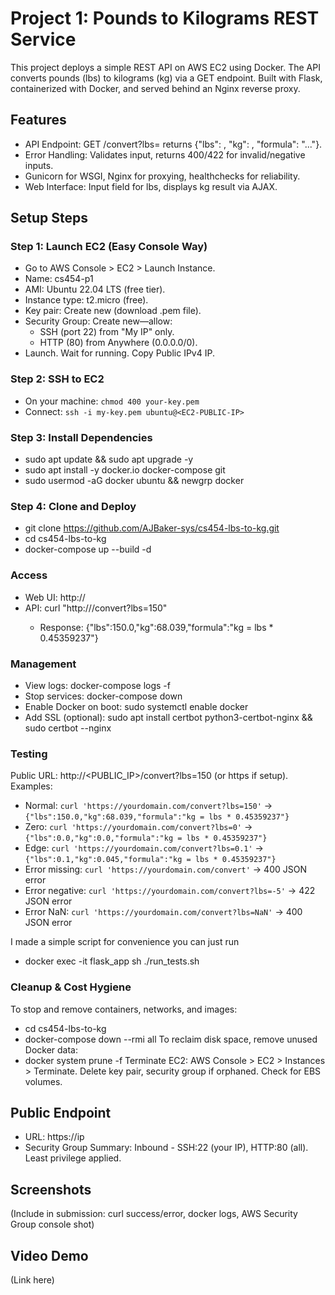# Project 1: Pounds to Kilograms REST Service
This project deploys a simple REST API on AWS EC2 using Docker. The API converts pounds (lbs) to kilograms (kg) via a GET endpoint. Built with Flask, containerized with Docker, and served behind an Nginx reverse proxy.

## Features
- API Endpoint: GET /convert?lbs=<float> returns {"lbs": <float>, "kg": <float>, "formula": "..."}.
- Error Handling: Validates input, returns 400/422 for invalid/negative inputs.
- Gunicorn for WSGI, Nginx for proxying, healthchecks for reliability.
- Web Interface: Input field for lbs, displays kg result via AJAX.
  
## Setup Steps
### Step 1: Launch EC2 (Easy Console Way)
- Go to AWS Console > EC2 > Launch Instance.
- Name: cs454-p1
- AMI: Ubuntu 22.04 LTS (free tier).
- Instance type: t2.micro (free).
- Key pair: Create new (download .pem file).
- Security Group: Create new—allow:
  - SSH (port 22) from "My IP" only.
  - HTTP (80) from Anywhere (0.0.0.0/0).
- Launch. Wait for running. Copy Public IPv4 IP.

### Step 2: SSH to EC2
- On your machine: `chmod 400 your-key.pem`
- Connect: `ssh -i my-key.pem ubuntu@<EC2-PUBLIC-IP>`

### Step 3: Install Dependencies
- sudo apt update && sudo apt upgrade -y
- sudo apt install -y docker.io docker-compose git
- sudo usermod -aG docker ubuntu && newgrp docker

### Step 4: Clone and Deploy
- git clone https://github.com/AJBaker-sys/cs454-lbs-to-kg.git
- cd cs454-lbs-to-kg
- docker-compose up --build -d

### Access
- Web UI: http://<EC2-PUBLIC-IP>
- API: curl "http://<EC2-PUBLIC-IP>/convert?lbs=150"
    - Response: {"lbs":150.0,"kg":68.039,"formula":"kg = lbs * 0.45359237"}

### Management
- View logs: docker-compose logs -f
- Stop services: docker-compose down
- Enable Docker on boot: sudo systemctl enable docker
- Add SSL (optional): sudo apt install certbot python3-certbot-nginx && sudo certbot --nginx

### Testing
Public URL: http://<PUBLIC_IP>/convert?lbs=150 (or https if setup).
Examples:
- Normal: `curl 'https://yourdomain.com/convert?lbs=150'` → `{"lbs":150.0,"kg":68.039,"formula":"kg = lbs * 0.45359237"}`
- Zero: `curl 'https://yourdomain.com/convert?lbs=0'` → `{"lbs":0.0,"kg":0.0,"formula":"kg = lbs * 0.45359237"}`
- Edge: `curl 'https://yourdomain.com/convert?lbs=0.1'` → `{"lbs":0.1,"kg":0.045,"formula":"kg = lbs * 0.45359237"}`
- Error missing: `curl 'https://yourdomain.com/convert'` → 400 JSON error
- Error negative: `curl 'https://yourdomain.com/convert?lbs=-5'` → 422 JSON error
- Error NaN: `curl 'https://yourdomain.com/convert?lbs=NaN'` → 400 JSON error

I made a simple script for convenience you can just run
 - docker exec -it flask_app sh ./run_tests.sh

### Cleanup & Cost Hygiene
To stop and remove containers, networks, and images:
 - cd cs454-lbs-to-kg
 - docker-compose down --rmi all
To reclaim disk space, remove unused Docker data:
 - docker system prune -f
Terminate EC2: AWS Console > EC2 > Instances > Terminate. Delete key pair, security group if orphaned. Check for EBS volumes.

## Public Endpoint
- URL: https://ip
- Security Group Summary: Inbound - SSH:22 (your IP), HTTP:80 (all). Least privilege applied.

## Screenshots
(Include in submission: curl success/error, docker logs, AWS Security Group console shot)

## Video Demo
(Link here)
